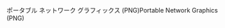<span data-ttu-id="778cb-101">ポータブル ネットワーク グラフィックス (PNG)</span><span class="sxs-lookup"><span data-stu-id="778cb-101">Portable Network Graphics (PNG)</span></span>